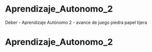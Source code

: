# Aprendizaje_Autonomo_2
Deber - Aprendizaje Autónomo 2 - avance de juego piedra papel tijera 
# Aprendizaje_Autonomo_2
